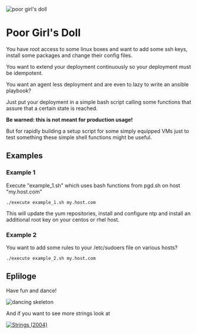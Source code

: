 ![poor girl's doll](http://www.handmadecharlotte.com/wp-content/uploads/2013/10/gifpal-skeleton-puppet.gif)
# Poor Girl's Doll

You have root access to some linux boxes and want to add some ssh keys,
install some packages and change their config files.

You want to extend your deployment continuously so your deployment must
be idempotent.

You want an agent less deployment and are even to lazy to write
an ansible playbook?

Just put your deployment in a simple bash script calling some functions
that assure that a certain state is reached.


**Be warned: this is not meant for production usage!**

But for rapidly building a setup script for some simply equipped VMs just
to test something these simple shell functions might be useful.


## Examples

### Example 1
Execute "example_1.sh" which uses bash functions from pgd.sh on host "my.host.com"

    ./execute example_1.sh my.host.com

This will update the yum repositories, install and configure ntp and install
an additional root key on your centos or rhel host.

### Example 2
You want to add some rules to your /etc/sudoers file on various hosts?

    ./execute example_2.sh my.host.com


## Epliloge

Have fun and dance!

![dancing skeleton](http://abcdefghijklmn-pqrstuvwxyz.com/wp-content/uploads/2016/07/O_VictorNavarroRemesal_Pupafobia_002.gif)

And if you want to see more strings look at
 
 [![Strings (2004)](http://img.youtube.com/vi/u5p-nmlEkzo/0.jpg)](https://www.youtube.com/watch?v=u5p-nmlEkzo "Strings (2004)")
